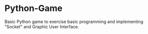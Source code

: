 # Python-Game
Basic Python game to exercise basic programming and implementing "Socket" and Graphic User Interface.
